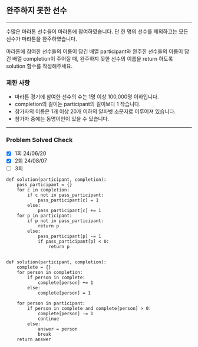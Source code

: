 ## 완주하지 못한 선수

---

수많은 마라톤 선수들이 마라톤에 참여하였습니다. 
단 한 명의 선수를 제외하고는 모든 선수가 마라톤을 완주하였습니다.

마라톤에 참여한 선수들의 이름이 담긴 배열 participant와 
완주한 선수들의 이름이 담긴 배열 completion이 주어질 때, 
완주하지 못한 선수의 이름을 return 하도록 solution 함수를 작성해주세요.

### 제한 사항

- 마라톤 경기에 참여한 선수의 수는 1명 이상 100,000명 이하입니다.
- completion의 길이는 participant의 길이보다 1 작습니다.
- 참가자의 이름은 1개 이상 20개 이하의 알파벳 소문자로 이루어져 있습니다.
- 참가자 중에는 동명이인이 있을 수 있습니다.

---
### Problem Solved Check
- [x] 1회 24/06/20
- [x] 2회 24/08/07
- [ ] 3회

~~~
def solution(participant, completion):
    pass_participant = {}
    for c in completion:
        if c not in pass_participant:
            pass_participant[c] = 1
        else:
            pass_participant[c] += 1
    for p in participant:
        if p not in pass_participant:
            return p
        else:
            pass_participant[p] -= 1
            if pass_participant[p] < 0:
                return p
                
~~~
~~~
def solution(participant, completion):
    complete = {}
    for person in completion:
        if person in complete:
            complete[person] += 1
        else:
            complete[person] = 1
    
    for person in participant:
        if person in complete and complete[person] > 0:
            complete[person] -= 1
            continue
        else:
            answer = person
            break
    return answer
    
~~~
